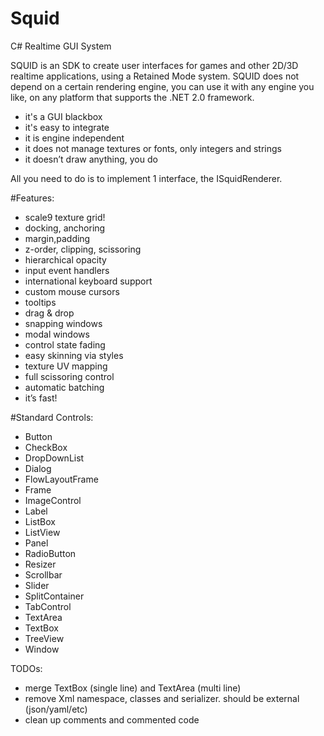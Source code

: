 # Squid

C# Realtime GUI System


SQUID is an SDK to create user interfaces for games and other 2D/3D realtime applications, using a Retained Mode system.
SQUID does not depend on a certain rendering engine, you can use it with any engine you like, on any platform that supports the .NET 2.0 framework.

- it's a GUI blackbox
- it's easy to integrate
- it is engine independent
- it does not manage textures or fonts, only integers and strings
- it doesn’t draw anything, you do

All you need to do is to implement 1 interface, the ISquidRenderer.

#Features:

- scale9 texture grid!
- docking, anchoring
- margin,padding
- z-order, clipping, scissoring
- hierarchical opacity
- input event handlers
- international keyboard support
- custom mouse cursors
- tooltips
- drag & drop
- snapping windows
- modal windows
- control state fading
- easy skinning via styles
- texture UV mapping
- full scissoring control
- automatic batching
- it’s fast!

#Standard Controls:

- Button
- CheckBox
- DropDownList
- Dialog
- FlowLayoutFrame
- Frame
- ImageControl
- Label
- ListBox
- ListView
- Panel
- RadioButton
- Resizer
- Scrollbar
- Slider
- SplitContainer
- TabControl
- TextArea
- TextBox
- TreeView
- Window

TODOs:
- merge TextBox (single line) and TextArea (multi line)
- remove Xml namespace, classes and serializer. should be external (json/yaml/etc)
- clean up comments and commented code

